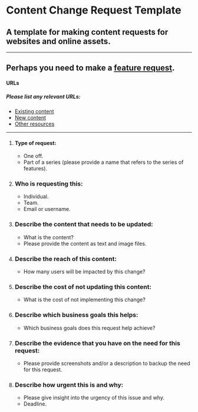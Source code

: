 # Content Change Request Template

## A template for making content requests for websites and online assets.
---
Perhaps you need to make a [feature request](/feature-request).
---

#### URLs
##### Please list any relevant URLs:
   * [Existing content](#)
   * [New content](#)
   * [Other resources]()

---

1. #### Type of request:
    * One off.
    * Part of a series (please provide a name that refers to the series of features).

2. ### Who is requesting this:
    * Individual.
    * Team.
    * Email or username.

3. ### Describe the content that needs to be updated:
    * What is the content?
    * Please provide the content as text and image files.

4. ### Describe the reach of this content:
    * How many users will be impacted by this change?

5. ### Describe the cost of not updating this content:
    * What is the cost of not implementing this change?

6. ### Describe which business goals this helps:
    * Which business goals does this request help achieve?

7. ### Describe the evidence that you have on the need for this request:
    * Please provide screenshots and/or a description to backup the need for this request.

9. ### Describe how urgent this is and why:
    * Please give insight into the urgency of this issue and why.
    * Deadline.

